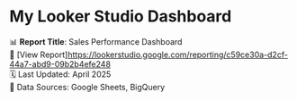 # My Looker Studio Dashboard

📊 **Report Title**: Sales Performance Dashboard  
🔗 [View Report]https://lookerstudio.google.com/reporting/c59ce30a-d2cf-44a7-abd9-09b2b4efe248  
🗓️ Last Updated: April 2025  
🧩 Data Sources: Google Sheets, BigQuery  
